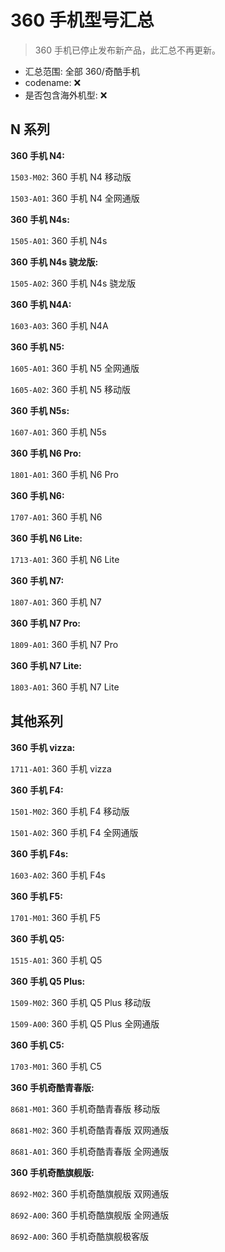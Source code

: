 # 360 手机型号汇总

> 360 手机已停止发布新产品，此汇总不再更新。

- 汇总范围: 全部 360/奇酷手机
- codename: ❌
- 是否包含海外机型: ❌

## N 系列

**360 手机 N4:**

`1503-M02`: 360 手机 N4 移动版

`1503-A01`: 360 手机 N4 全网通版

**360 手机 N4s:**

`1505-A01`: 360 手机 N4s

**360 手机 N4s 骁龙版:**

`1505-A02`: 360 手机 N4s 骁龙版

**360 手机 N4A:**

`1603-A03`: 360 手机 N4A

**360 手机 N5:**

`1605-A01`: 360 手机 N5 全网通版

`1605-A02`: 360 手机 N5 移动版

**360 手机 N5s:**

`1607-A01`: 360 手机 N5s

**360 手机 N6 Pro:**

`1801-A01`: 360 手机 N6 Pro

**360 手机 N6:**

`1707-A01`: 360 手机 N6

**360 手机 N6 Lite:**

`1713-A01`: 360 手机 N6 Lite

**360 手机 N7:**

`1807-A01`: 360 手机 N7

**360 手机 N7 Pro:**

`1809-A01`: 360 手机 N7 Pro

**360 手机 N7 Lite:**

`1803-A01`: 360 手机 N7 Lite

## 其他系列

**360 手机 vizza:**

`1711-A01`: 360 手机 vizza

**360 手机 F4:**

`1501-M02`: 360 手机 F4 移动版

`1501-A02`: 360 手机 F4 全网通版

**360 手机 F4s:**

`1603-A02`: 360 手机 F4s

**360 手机 F5:**

`1701-M01`: 360 手机 F5

**360 手机 Q5:**

`1515-A01`: 360 手机 Q5

**360 手机 Q5 Plus:**

`1509-M02`: 360 手机 Q5 Plus 移动版

`1509-A00`: 360 手机 Q5 Plus 全网通版

**360 手机 C5:**

`1703-M01`: 360 手机 C5

**360 手机奇酷青春版:**

`8681-M01`: 360 手机奇酷青春版 移动版

`8681-M02`: 360 手机奇酷青春版 双网通版

`8681-A01`: 360 手机奇酷青春版 全网通版

**360 手机奇酷旗舰版:**

`8692-M02`: 360 手机奇酷旗舰版 双网通版

`8692-A00`: 360 手机奇酷旗舰版 全网通版 

`8692-A00`: 360 手机奇酷旗舰极客版
